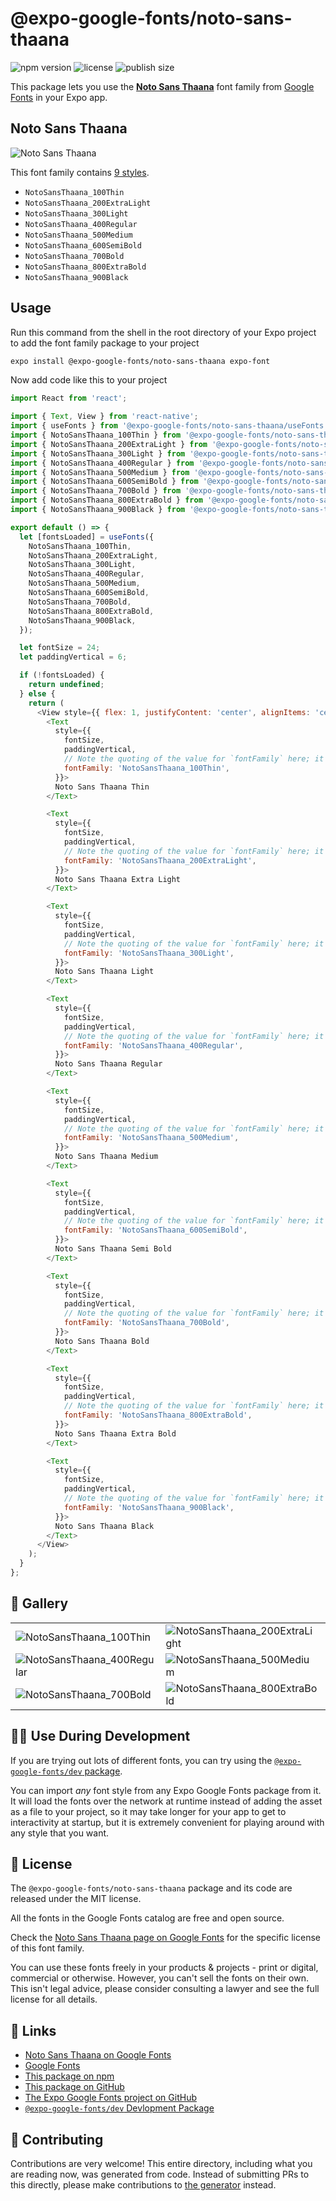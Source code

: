 # @expo-google-fonts/noto-sans-thaana

![npm version](https://flat.badgen.net/npm/v/@expo-google-fonts/noto-sans-thaana)
![license](https://flat.badgen.net/github/license/expo/google-fonts)
![publish size](https://flat.badgen.net/packagephobia/install/@expo-google-fonts/noto-sans-thaana)

This package lets you use the [**Noto Sans Thaana**](https://fonts.google.com/specimen/Noto+Sans+Thaana) font family from [Google Fonts](https://fonts.google.com/) in your Expo app.

## Noto Sans Thaana

![Noto Sans Thaana](./font-family.png)

This font family contains [9 styles](#-gallery).

- `NotoSansThaana_100Thin`
- `NotoSansThaana_200ExtraLight`
- `NotoSansThaana_300Light`
- `NotoSansThaana_400Regular`
- `NotoSansThaana_500Medium`
- `NotoSansThaana_600SemiBold`
- `NotoSansThaana_700Bold`
- `NotoSansThaana_800ExtraBold`
- `NotoSansThaana_900Black`

## Usage

Run this command from the shell in the root directory of your Expo project to add the font family package to your project
```sh
expo install @expo-google-fonts/noto-sans-thaana expo-font
```

Now add code like this to your project
```js
import React from 'react';

import { Text, View } from 'react-native';
import { useFonts } from '@expo-google-fonts/noto-sans-thaana/useFonts';
import { NotoSansThaana_100Thin } from '@expo-google-fonts/noto-sans-thaana/100Thin';
import { NotoSansThaana_200ExtraLight } from '@expo-google-fonts/noto-sans-thaana/200ExtraLight';
import { NotoSansThaana_300Light } from '@expo-google-fonts/noto-sans-thaana/300Light';
import { NotoSansThaana_400Regular } from '@expo-google-fonts/noto-sans-thaana/400Regular';
import { NotoSansThaana_500Medium } from '@expo-google-fonts/noto-sans-thaana/500Medium';
import { NotoSansThaana_600SemiBold } from '@expo-google-fonts/noto-sans-thaana/600SemiBold';
import { NotoSansThaana_700Bold } from '@expo-google-fonts/noto-sans-thaana/700Bold';
import { NotoSansThaana_800ExtraBold } from '@expo-google-fonts/noto-sans-thaana/800ExtraBold';
import { NotoSansThaana_900Black } from '@expo-google-fonts/noto-sans-thaana/900Black';

export default () => {
  let [fontsLoaded] = useFonts({
    NotoSansThaana_100Thin,
    NotoSansThaana_200ExtraLight,
    NotoSansThaana_300Light,
    NotoSansThaana_400Regular,
    NotoSansThaana_500Medium,
    NotoSansThaana_600SemiBold,
    NotoSansThaana_700Bold,
    NotoSansThaana_800ExtraBold,
    NotoSansThaana_900Black,
  });

  let fontSize = 24;
  let paddingVertical = 6;

  if (!fontsLoaded) {
    return undefined;
  } else {
    return (
      <View style={{ flex: 1, justifyContent: 'center', alignItems: 'center' }}>
        <Text
          style={{
            fontSize,
            paddingVertical,
            // Note the quoting of the value for `fontFamily` here; it expects a string!
            fontFamily: 'NotoSansThaana_100Thin',
          }}>
          Noto Sans Thaana Thin
        </Text>

        <Text
          style={{
            fontSize,
            paddingVertical,
            // Note the quoting of the value for `fontFamily` here; it expects a string!
            fontFamily: 'NotoSansThaana_200ExtraLight',
          }}>
          Noto Sans Thaana Extra Light
        </Text>

        <Text
          style={{
            fontSize,
            paddingVertical,
            // Note the quoting of the value for `fontFamily` here; it expects a string!
            fontFamily: 'NotoSansThaana_300Light',
          }}>
          Noto Sans Thaana Light
        </Text>

        <Text
          style={{
            fontSize,
            paddingVertical,
            // Note the quoting of the value for `fontFamily` here; it expects a string!
            fontFamily: 'NotoSansThaana_400Regular',
          }}>
          Noto Sans Thaana Regular
        </Text>

        <Text
          style={{
            fontSize,
            paddingVertical,
            // Note the quoting of the value for `fontFamily` here; it expects a string!
            fontFamily: 'NotoSansThaana_500Medium',
          }}>
          Noto Sans Thaana Medium
        </Text>

        <Text
          style={{
            fontSize,
            paddingVertical,
            // Note the quoting of the value for `fontFamily` here; it expects a string!
            fontFamily: 'NotoSansThaana_600SemiBold',
          }}>
          Noto Sans Thaana Semi Bold
        </Text>

        <Text
          style={{
            fontSize,
            paddingVertical,
            // Note the quoting of the value for `fontFamily` here; it expects a string!
            fontFamily: 'NotoSansThaana_700Bold',
          }}>
          Noto Sans Thaana Bold
        </Text>

        <Text
          style={{
            fontSize,
            paddingVertical,
            // Note the quoting of the value for `fontFamily` here; it expects a string!
            fontFamily: 'NotoSansThaana_800ExtraBold',
          }}>
          Noto Sans Thaana Extra Bold
        </Text>

        <Text
          style={{
            fontSize,
            paddingVertical,
            // Note the quoting of the value for `fontFamily` here; it expects a string!
            fontFamily: 'NotoSansThaana_900Black',
          }}>
          Noto Sans Thaana Black
        </Text>
      </View>
    );
  }
};

```

## 🔡 Gallery


||||
|-|-|-|
|![NotoSansThaana_100Thin](.//100Thin/NotoSansThaana_100Thin.ttf.png)|![NotoSansThaana_200ExtraLight](.//200ExtraLight/NotoSansThaana_200ExtraLight.ttf.png)|![NotoSansThaana_300Light](.//300Light/NotoSansThaana_300Light.ttf.png)||
|![NotoSansThaana_400Regular](.//400Regular/NotoSansThaana_400Regular.ttf.png)|![NotoSansThaana_500Medium](.//500Medium/NotoSansThaana_500Medium.ttf.png)|![NotoSansThaana_600SemiBold](.//600SemiBold/NotoSansThaana_600SemiBold.ttf.png)||
|![NotoSansThaana_700Bold](.//700Bold/NotoSansThaana_700Bold.ttf.png)|![NotoSansThaana_800ExtraBold](.//800ExtraBold/NotoSansThaana_800ExtraBold.ttf.png)|![NotoSansThaana_900Black](.//900Black/NotoSansThaana_900Black.ttf.png)||


## 👩‍💻 Use During Development

If you are trying out lots of different fonts, you can try using the [`@expo-google-fonts/dev` package](https://github.com/expo/google-fonts/tree/master/font-packages/dev#readme).

You can import *any* font style from any Expo Google Fonts package from it. It will load the fonts
over the network at runtime instead of adding the asset as a file to your project, so it may take longer
for your app to get to interactivity at startup, but it is extremely convenient
for playing around with any style that you want.

## 📖 License

The `@expo-google-fonts/noto-sans-thaana` package and its code are released under the MIT license.

All the fonts in the Google Fonts catalog are free and open source.

Check the [Noto Sans Thaana page on Google Fonts](https://fonts.google.com/specimen/Noto+Sans+Thaana) for the specific license of this font family.

You can use these fonts freely in your products & projects - print or digital, commercial or otherwise. However, you can't sell the fonts on their own. This isn't legal advice, please consider consulting a lawyer and see the full license for all details.

## 🔗 Links

- [Noto Sans Thaana on Google Fonts](https://fonts.google.com/specimen/Noto+Sans+Thaana)
- [Google Fonts](https://fonts.google.com/)
- [This package on npm](https://www.npmjs.com/package/@expo-google-fonts/noto-sans-thaana)
- [This package on GitHub](https://github.com/expo/google-fonts/tree/master/font-packages/noto-sans-thaana)
- [The Expo Google Fonts project on GitHub](https://github.com/expo/google-fonts)
- [`@expo-google-fonts/dev` Devlopment Package](https://github.com/expo/google-fonts/tree/master/font-packages/dev)

## 🤝 Contributing

Contributions are very welcome! This entire directory, including what you are reading now, was generated from code. Instead of submitting PRs to this directly, please make contributions to [the generator](https://github.com/expo/google-fonts/tree/master/packages/generator) instead.
